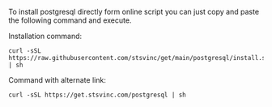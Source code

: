 
To install postgresql directly form online script you can just copy and paste the following command and execute.

Installation command:
```shell
curl -sSL https://raw.githubusercontent.com/stsvinc/get/main/postgresql/install.sh | sh
```

Command with alternate link:
```shell
curl -sSL https://get.stsvinc.com/postgresql | sh
```
